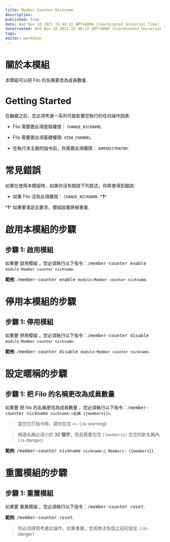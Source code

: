 ```yaml
---
title: Member Counter Nickname
description:
published: true
date: Wed Nov 10 2021 15:40:22 GMT+0000 (Coordinated Universal Time)
dateCreated: Wed Nov 10 2021 15:40:22 GMT+0000 (Coordinated Universal Time)
tags:
editor: markdown
---
```


# 關於本模組

本模組可以把 Filo 的名稱更改為成員數量.

# Getting Started

在繼續之前，您必須考慮一系列可能影響您執行的任何操作因素:

- Filo 需要要此項進階權限： ``CHANGE_NICKNAME``.

- Filo 需要要此項基礎權限: ``VIEW_CHANNEL``.

- 在執行本主題的指令前，你需要此項權限： ``ADMINISTRATOR``.

# 常見錯誤

如果在使用本模組時，如果你沒有開啟下列敘述，你將會得到錯誤:

- 如果 Filo 沒有此項權限： ``CHANGE_NICKNAME``. **^1^**

**^1^** 如果要滿足此要求，模組設置將被重置.

# 啟用本模組的步驟

## **步驟 1**: 啟用模組

如果要 啟用模組 ，您必須執行以下指令：<kbd>/member-counter enable ``module:Member counter nickname``</kbd>.

**範例**: <kbd>/member-counter enable ``module:Member counter nickname``</kbd>.

# 停用本模組的步驟

## **步驟 1**: 停用模組

如果要 停用模組 ，您必須執行以下指令：<kbd>/member-counter disable ``module:Member counter nickname``</kbd>.

**範例**: <kbd>/member-counter disable ``module:Member counter nickname``</kbd>.

# 設定暱稱的步驟

## **步驟 1**: 把 Filo 的名稱更改為成員數量

如果要 把 filo 的名稱更改為成員數量 ，您必須執行以下指令：<kbd>/member-counter nickname ``nickname:<名稱 {{members}}>``</kbd>.

> 當您在打指令時，請勿包含 ``<>``.
{.is-warning}

> 頻道名稱必須小於 **32 個字**，而且需要包含 `{{members}}` 在您的新名稱內.
{.is-danger}

**範例**: <kbd>/member-counter nickname ``nickname:👥 Members: {{members}}``</kbd>.

# 重置模組的步驟

## **步驟 1**: 重置模組

如果要 重置模組 ，您必須執行以下指令：<kbd>/member-counter reset</kbd>.

**範例**: <kbd>/member-counter reset</kbd>.

> 你必須謹慎考慮此操作。如果重置，您將無法恢復之前的設定.
{.is-danger}
